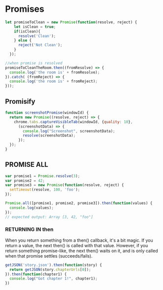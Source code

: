 # Promises

```ts
let promiseToClean = new Promise(function(resolve, reject) {
    let isClean = true;
    if(isClean){
      resolve('Clean');
    } else {
      reject('Not Clean');
    }
  });

//when promise is resolved
promiseToCleanTheRoom.then((fromResolve) => {
  console.log('the room is' + fromResolve);
}).catch( (fromReject) => {
  console.log('the room is' + fromReject);
}));
```

## Promisify

```javascript
function screenshotPromise(windowId) {
  return new Promise((resolve, reject) => {
    chrome.tabs.captureVisibleTab(windowId, {quality: 10},
      (screenshotData) => {
        console.log("Screenshot", screenshotData);
        resolve(screenshotData);
      });
  });
}
```

## PROMISE ALL

```ts
var promise1 = Promise.resolve(3);
var promise2 = 42;
var promise3 = new Promise(function(resolve, reject) {
  setTimeout(resolve, 100, 'foo');
});

Promise.all([promise1, promise2, promise3]).then(function(values) {
  console.log(values);
});
// expected output: Array [3, 42, "foo"]
```

### RETURNING IN then
When you return something from a then() callback, it's a bit magic. If you return a value, the next then() is called with that value. However, if you return something promise-like, the next then() waits on it, and is only called when that promise settles (succeeds/fails).

```ts
getJSON('story.json').then(function(story) {
  return getJSON(story.chapterUrls[0]);
}).then(function(chapter1) {
  console.log("Got chapter 1!", chapter1);
})
```
